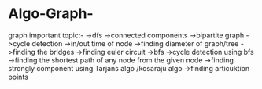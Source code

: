 # Algo-Graph-
graph important topic:-
->dfs
->connected components
->bipartite graph
->cycle detection
->in/out time of node
->finding diameter of graph/tree
->finding the bridges
->finding euler circuit
->bfs
->cycle detection using bfs
->finding the shortest path of any node from the given node
->finding strongly component using Tarjans algo /kosaraju algo
->finding articuktion points
